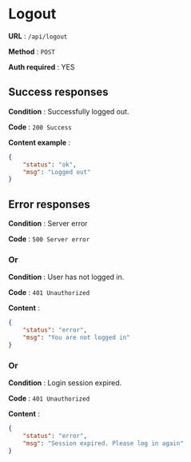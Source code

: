 # Logout
**URL** : `/api/logout`

**Method** : `POST`

**Auth required** : YES

## Success responses
**Condition** :  Successfully logged out.

**Code** : `200 Success`

**Content example** :
```json
{
    "status": "ok",
    "msg": "Logged out"
}
```

## Error responses
**Condition** :  Server error

**Code** : `500 Server error`

### Or

**Condition** :  User has not logged in.

**Code** : `401 Unauthorized`

**Content** :
```json
{
    "status": "error",
    "msg": "You are not logged in"
}
```

### Or

**Condition** :  Login session expired.

**Code** : `401 Unauthorized`

**Content** :
```json
{
    "status": "error",
    "msg": "Session expired. Please log in again"
}
```
